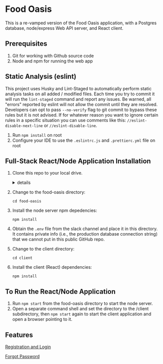 # Food Oasis

This is a re-vamped version of the Food Oasis application, with a
Postgres database, node/express Web API server, and React client.

## Prerequisites

1.  Git for working with Github source code
2.  Node and npm for running the web app

## Static Analysis (eslint)

This project uses Husky and Lint-Staged to automatically perform static analysis tasks on all added / modified files. Each time you try to commit it will run the `lint-staged` command and report any issues. Be warned, all "errors" reported by eslint will not allow the commit until they are resolved. Developers can opt to pass `--no-verify` flag to git commit to bypass these rules but it is not advised. If for whatever reason you want to ignore certain rules in a specific situation you can use comments like this: `//eslint-disable-next-line` or `//eslint-disable-line`.

1.  Run `npm install` on root
2.  Configure your IDE to use the `.eslintrc.js` and `.prettierc.yml` file on root

## Full-Stack React/Node Application Installation

1. Clone this repo to your local drive.

   <details><summary>details</summary><p>

   1. Start a terminal app, such as Terminal on OSX or the Git Bash shell on Windows.
   1. Create a src directory in the user's home directory and go in it
      ```
      cd && mkdir src && cd src
      ```
   1. Clone the repository
      ```
      git clone https://github.com/hackforla/food-oasis
      ```

    </p></details>

1. Change to the food-oasis directory:
   ```
   cd food-oasis
   ```
1. Install the node server npm depedencies:
   ```
   npm install
   ```
1. Obtain the `.env` file from the slack channel and place it in this directory. It contains private info (i.e., the production database connection string) that we cannot put in this public GitHub repo.
1. Change to the client directory:
   ```
   cd client
   ```
1. Install the client (React) dependencies:
   ```
   npm install
   ```

## To Run the React/Node Application

1.  Run `npm start` from the food-oasis directory to start the node server.
1.  Open a separate command shell and set the directory to the /client subdirectory, then `npm start` again to start the client application and open a browser pointing to it.

## Features

[Registration and Login](/register.md)

[Forgot Password](/forgot-password.md)
